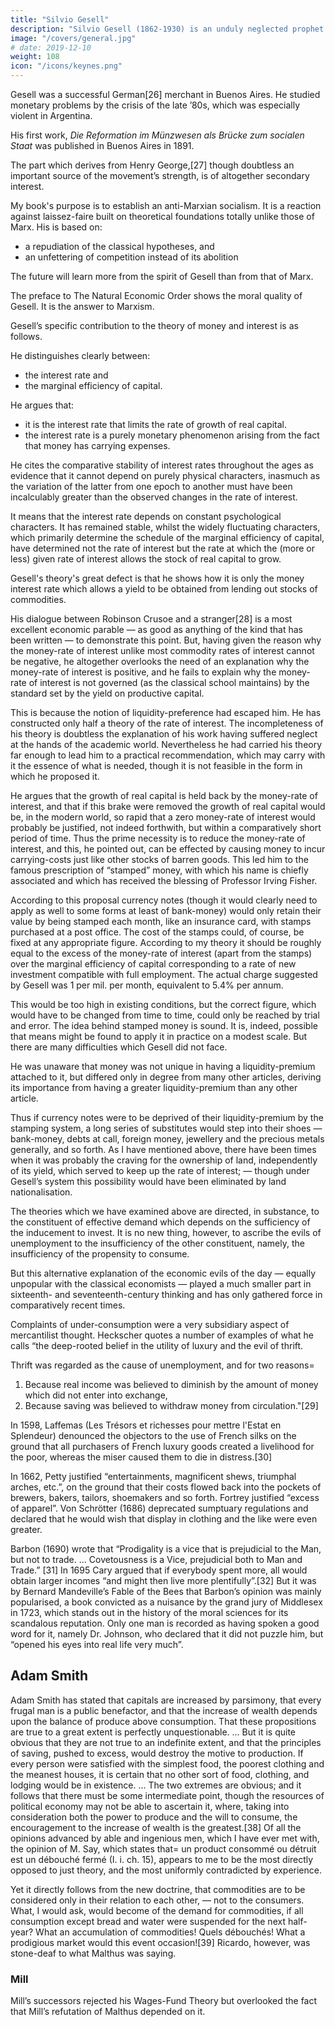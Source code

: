 ```yaml
---
title: "Silvio Gesell"
description: "Silvio Gesell (1862-1930) is an unduly neglected prophet. His work has flashes of deep insight. He only just failed to reach down to the essence of the matter"
image: "/covers/general.jpg"
# date: 2019-12-10
weight: 108
icon: "/icons/keynes.png"
---
```




<!-- Silvio Gesell (1862-1930) is an unduly neglected prophet. His work has flashes of deep insight. He only just failed to reach down to the essence of the matter. 

In the post-war years, his devotees bombarded me with copies of his works.  -->

<!-- Yet, owing to certain palpable defects in the argument, I entirely failed to discover their merit.  -->

<!-- As is often the case with imperfectly analysed intuitions, their significance only became apparent after I had reached my own conclusions in my own way. 

Meanwhile, like other academic economists, I treated his profoundly original strivings as being no better than those of a crank. Since few of the readers of this book are likely to be well acquainted with the significance of Gesell, I will give to him what would be otherwise a disproportionate space.  -->

Gesell was a successful German[26] merchant in Buenos Aires. He studied monetary problems by the crisis of the late ’80s, which was especially violent in Argentina. 

His first work, *Die Reformation im Münzwesen als Brücke zum socialen Staat* was published in Buenos Aires in 1891. 

<!-- His fundamental ideas on money were published in Buenos Aires in the same year under the title Nervus rerum, and many books and pamphlets followed until he retired to Switzerland in 1906 as a man of some means, able to devote the last decades of his life to the two most delightful occupations open to those who do not have to earn their living, authorship and experimental farming.  -->

<!-- The first section of his standard work was published in 1906 at Les Hauts Geneveys, Switzerland, under the title Die Verwirklichung des Rechtes auf dem vollen Arbeitsertrag, and the second section in 1911 at Berlin under the title Die neue Lehre vom Zins. The two together were published in Berlin and in Switzerland during the war (1916) and reached a sixth edition during his lifetime under the title Die natürliche Wirtschaftsordnung durch Freiland und Freigeld, the English version (translated by Mr. Philip Pye) being called The Natural Economic Order.  -->

<!-- In April 1919, Gesell joined the short-lived Soviet cabinet of Bavaria as their Minister of Finance, being subsequently tried by court-martial. 

The last decade of his life was spent in Berlin and Switzerland and devoted to propaganda. Gesell, drawing to himself the semi-religious fervour which had formerly centred round Henry George, became the revered prophet of a cult with many thousand disciples throughout the world. The first international convention of the Swiss and German Freiland-Freigeld Bund and similar organisations from many countries was held in Basle in 1923. 

Since his death in 1930 much of the peculiar type of fervour which doctrines such as his are capable of exciting has been diverted to other (in my opinion less eminent) prophets. Dr. Büchi is the leader of the movement in England, but its literature seems to be distributed from San Antonio, Texas, its main strength lying to-day in the United States, where Professor Irving Fisher, alone amongst academic economists, has recognised its significance. 

In spite of the prophetic trappings with which his devotees have decorated him, Gesell’s main book is written in cool, scientific language; though it is suffused throughout by a more passionate, a more emotional devotion to social justice than some think decent in a scientist.  -->

The part which derives from Henry George,[27] though doubtless an important source of the movement’s strength, is of altogether secondary interest.

My book's purpose is to establish an anti-Marxian socialism. It is a reaction against laissez-faire built on theoretical foundations totally unlike those of Marx. His is based on:
- a repudiation of the classical hypotheses, and
- an unfettering of competition instead of its abolition

The future will learn more from the spirit of Gesell than from that of Marx. 

The preface to The Natural Economic Order shows the moral quality of Gesell. It is the answer to Marxism. 

Gesell’s specific contribution to the theory of money and interest is as follows. 

He distinguishes clearly between:
- the interest rate and
- the marginal efficiency of capital. 

He argues that:
- it is the interest rate that limits the rate of growth of real capital. 
- the interest rate is a purely monetary phenomenon arising from the fact that money has carrying expenses.
<!-- - the peculiarity of money, from which flows the significance of the money rate of interest, lies in the fact that its ownership as a means of storing wealth involves the holder in negligible carrying charges -->

<!-- , and that forms of wealth, such as stocks of commodities which do involve carrying charges, in fact yield a return because of the standard set by money.  -->

He cites the comparative stability of interest rates throughout the ages as evidence that it cannot depend on purely physical characters, inasmuch as the variation of the latter from one epoch to another must have been incalculably greater than the observed changes in the rate of interest.

It means that the interest rate depends on constant psychological characters. It has remained stable, whilst the widely fluctuating characters, which primarily determine the schedule of the marginal efficiency of capital, have determined not the rate of interest but the rate at which the (more or less) given rate of interest allows the stock of real capital to grow.

Gesell's theory's great defect is that he shows how it is only the money interest rate which allows a yield to be obtained from lending out stocks of commodities.

His dialogue between Robinson Crusoe and a stranger[28] is a most excellent economic parable — as good as anything of the kind that has been written — to demonstrate this point. But, having given the reason why the money-rate of interest unlike most commodity rates of interest cannot be negative, he altogether overlooks the need of an explanation why the money-rate of interest is positive, and he fails to explain why the money-rate of interest is not governed (as the classical school maintains) by the standard set by the yield on productive capital. 

This is because the notion of liquidity-preference had escaped him. He has constructed only half a theory of the rate of interest. The incompleteness of his theory is doubtless the explanation of his work having suffered neglect at the hands of the academic world. Nevertheless he had carried his theory far enough to lead him to a practical recommendation, which may carry with it the essence of what is needed, though it is not feasible in the form in which he proposed it. 

He argues that the growth of real capital is held back by the money-rate of interest, and that if this brake were removed the growth of real capital would be, in the modern world, so rapid that a zero money-rate of interest would probably be justified, not indeed forthwith, but within a comparatively short period of time. Thus the prime necessity is to reduce the money-rate of interest, and this, he pointed out, can be effected by causing money to incur carrying-costs just like other stocks of barren goods. This led him to the famous prescription of “stamped” money, with which his name is chiefly associated and which has received the blessing of Professor Irving Fisher. 

According to this proposal currency notes (though it would clearly need to apply as well to some forms at least of bank-money) would only retain their value by being stamped each month, like an insurance card, with stamps purchased at a post office. The cost of the stamps could, of course, be fixed at any appropriate figure. According to my theory it should be roughly equal to the excess of the money-rate of interest (apart from the stamps) over the marginal efficiency of capital corresponding to a rate of new investment compatible with full employment. The actual charge suggested by Gesell was 1 per mil. per month, equivalent to 5.4% per annum. 

This would be too high in existing conditions, but the correct figure, which would have to be changed from time to time, could only be reached by trial and error. The idea behind stamped money is sound. It is, indeed, possible that means might be found to apply it in practice on a modest scale. But there are many difficulties which Gesell did not face. 

He was unaware that money was not unique in having a liquidity-premium attached to it, but differed only in degree from many other articles, deriving its importance from having a greater liquidity-premium than any other article. 

Thus if currency notes were to be deprived of their liquidity-premium by the stamping system, a long series of substitutes would step into their shoes — bank-money, debts at call, foreign money, jewellery and the precious metals generally, and so forth. As I have mentioned above, there have been times when it was probably the craving for the ownership of land, independently of its yield, which served to keep up the rate of interest; — though under Gesell’s system this possibility would have been eliminated by land nationalisation. 

<!-- VII  -->

The theories which we have examined above are directed, in substance, to the constituent of effective demand which depends on the sufficiency of the inducement to invest. It is no new thing, however, to ascribe the evils of unemployment to the insufficiency of the other constituent, namely, the insufficiency of the propensity to consume. 

But this alternative explanation of the economic evils of the day — equally unpopular with the classical economists — played a much smaller part in sixteenth- and seventeenth-century thinking and has only gathered force in comparatively recent times. 

Complaints of under-consumption were a very subsidiary aspect of mercantilist thought. Heckscher quotes a number of examples of what he calls “the deep-rooted belief in the utility of luxury and the evil of thrift. 

Thrift was regarded as the cause of unemployment, and for two reasons= 

1. Because real income was believed to diminish by the amount of money which did not enter into exchange, 
2. Because saving was believed to withdraw money from circulation."[29] 

In 1598, Laffemas (Les Trésors et richesses pour mettre l'Estat en Splendeur) denounced the objectors to the use of French silks on the ground that all purchasers of French luxury goods created a livelihood for the poor, whereas the miser caused them to die in distress.[30] 

In 1662, Petty justified “entertainments, magnificent shews, triumphal arches, etc.”, on the ground that their costs flowed back into the pockets of brewers, bakers, tailors, shoemakers and so forth. Fortrey justified “excess of apparel”. Von Schrötter (1686) deprecated sumptuary regulations and declared that he would wish that display in clothing and the like were even greater. 

Barbon (1690) wrote that “Prodigality is a vice that is prejudicial to the Man, but not to trade. ... Covetousness is a Vice, prejudicial both to Man and Trade.” [31] In 1695 Cary argued that if everybody spent more, all would obtain larger incomes “and might then live more plentifully”.[32] But it was by Bernard Mandeville’s Fable of the Bees that Barbon’s opinion was mainly popularised, a book convicted as a nuisance by the grand jury of Middlesex in 1723, which stands out in the history of the moral sciences for its scandalous reputation. Only one man is recorded as having spoken a good word for it, namely Dr. Johnson, who declared that it did not puzzle him, but “opened his eyes into real life very much”. 

<!-- 
## Mandeville

The nature of the book’s wickedness can be best conveyed by Leslie Stephen’s summary in the Dictionary of National Biography= Mandeville gave great offence by this book, in which a cynical system of morality was made attractive by ingenious paradoxes.

His doctrine that prosperity was increased by expenditure rather than by saving fell in with many current economic fallacies not yet extinct.[33] Assuming with the ascetics that human desires were essentially evil and therefore produced “private vices” and assuming with the common view that wealth was a “public benefit”, he easily showed that all civilisation implied the development of vicious propensities.

The text of the Fable of the Bees is an allegorical poem — “The Grumbling Hive, or Knaves turned honest”, in which is set forth the appalling plight of a prosperous community in which all the citizens suddenly take it into their heads to abandon luxurious living, and the State to cut down armaments, in the interests of Saving= No Honour now could be content, To live and owe for what was spent, Liv’ries in Broker’s shops are hung; 

They part with Coaches for a song; Sell stately Horses by whole sets; And Country-Houses to pay debts. Vain cost is shunn’d as moral Fraud; They have no Forces kept Abroad; Laugh at th’ Esteem of Foreigners, And empty Glory got by Wars; They fight, but for their Country’s sake, When Right or Liberty’s at Stake. The haughty Chloe Contracts th’ expensive Bill of Fare, And wears her strong Suit a whole Year. And what is the result? — Now mind the glorious Hive, and see How Honesty and Trade agree= The Shew is gone, it thins apace; And looks with quite another Face, For ’twas not only they that went, By whom vast sums were yearly spent; 

But Multitudes that lived on them, Were daily forc’d to do the same. In vain to other Trades they’d fly; All were o’er-stocked accordingly. The price of Land and Houses falls; Mirac’lous Palaces whose Walls, Like those of Thebes, were rais’d by Play, Are to be let ... The Building Trade is quite destroy’d, Artificers are not employ’d; No limner for his Art is fam’d, Stone-cutters, Carvers are not nam’d. So “The Moral” is= are Virtue can’t make Nations live In Splendour. They that would revive A Golden Age, must be as free, For Acorns as for Honesty. Two extracts from the commentary which follows the allegory will show that the above was not without a theoretical basis= 

As this prudent economy, which some people call Saving, is in private families the most certain method to increase an estate, so some imagine that, whether a country be barren or fruitful, the same method if generally pursued (which they think practicable) will have the same effect upon a whole nation, and that, for example, the English might be much richer than they are, if they would be as frugal as some of their neighbours. 

This, I think, is an error.[34] 

On the contrary, Mandeville concludes= The great art to make a nation happy, and what we call flourishing, consists in giving everybody an opportunity of being employed; which to compass, let a Government’s first care be to promote as great a variety of Manufactures, Arts and Handicrafts as human wit can invent; and the second to encourage Agriculture and Fishery in all their branches, that the whole Earth may be forced to exert itself as well as Man. It is from this Policy and not from the trifling regulations of Lavishness and Frugality that the greatness and felicity of Nations must be expected; for let the value of Gold and Silver rise or fall, the enjoyment of all Societies will ever depend upon the Fruits of the Earth and the Labour of the People; both which joined together are a more certain, a more inexhaustible and a more real Treasure than the Gold of Brazil or the Silver of Potosi. 

No wonder that such wicked sentiments called down the opprobrium of two centuries of moralists and economists who felt much more virtuous in possession of their austere doctrine that no sound remedy was discoverable except in the utmost of thrift and economy both by the individual and by the state. Petty’s “entertainments, magnificent shews, triumphal arches, etc.” gave place to the penny-wisdom of Gladstonian finance and to a state system which “could not afford” hospitals, open spaces, noble buildings, even the preservation of its ancient monuments, far less the splendours of music and the drama, all of which were consigned to the private charity or magnanimity of improvident individuals. The doctrine did not reappear in respectable circles for another century, until in the later phase of Malthus the notion of the insufficiency of effective demand takes a definite place as a scientific explanation of unemployment. Since I have already dealt with this somewhat fully in my essay on Malthus,[35] it will be sufficient if I repeat here one or two characteristic passages which I have already quoted in my essay= We see in almost every part of the world vast powers of production which are not put into action, and I explain this phenomenon by saying that from the want of a proper distribution of the actual produce adequate motives are not furnished to continued production. 

I distinctly maintain that an attempt to accumulate very rapidly, which necessarily implies a considerable diminution of unproductive consumption, by greatly impairing the usual motives to production must prematurely check the progress of wealth. ... But if it be true that an attempt to accumulate very rapidly will occasion such a division between labour and profits as almost to destroy both the motive and the power of future accumulation and consequently the power of maintaining and employing an increasing population, must it not be acknowledged that such an attempt to accumulate, or that saving too much, may be really prejudicial to a country? [36] 

The question is whether this stagnation of capital, and subsequent stagnation in the demand for labour arising from increased production without an adequate proportion of unproductive consumption on the part of the landlords and capitalists, could take place without prejudice to the country, without occasioning a less degree both of happiness and wealth than would have occurred if the unproductive consumption of the landlords and capitalists had been so proportioned to the natural surplus of the society as to have continued uninterrupted the motives to production, and prevented first an unnatural demand for labour and then a necessary and sudden diminution of such demand. 

But if this be so, how can it be said with truth that parsimony, though it may be prejudicial to the producers, cannot be prejudicial to the state; or that an increase of unproductive consumption among landlords and capitalists may not sometimes be the proper remedy for a state of things in which the motives to production fails?[37] 
 -->

## Adam Smith

Adam Smith has stated that capitals are increased by parsimony, that every frugal man is a public benefactor, and that the increase of wealth depends upon the balance of produce above consumption. That these propositions are true to a great extent is perfectly unquestionable. ... But it is quite obvious that they are not true to an indefinite extent, and that the principles of saving, pushed to excess, would destroy the motive to production. If every person were satisfied with the simplest food, the poorest clothing and the meanest houses, it is certain that no other sort of food, clothing, and lodging would be in existence. ... The two extremes are obvious; and it follows that there must be some intermediate point, though the resources of political economy may not be able to ascertain it, where, taking into consideration both the power to produce and the will to consume, the encouragement to the increase of wealth is the greatest.[38] Of all the opinions advanced by able and ingenious men, which I have ever met with, the opinion of M. Say, which states that= un product consommé ou détruit est un débouché fermé (I. i. ch. 15), appears to me to be the most directly opposed to just theory, and the most uniformly contradicted by experience. 

Yet it directly follows from the new doctrine, that commodities are to be considered only in their relation to each other, — not to the consumers. What, I would ask, would become of the demand for commodities, if all consumption except bread and water were suspended for the next half-year? What an accumulation of commodities! Quels débouchés! What a prodigious market would this event occasion![39] Ricardo, however, was stone-deaf to what Malthus was saying. 


### Mill

<!-- The last echo of the controversy is to be found in John Stuart Mill’s discussion of his Wages-Fund Theory, [40] which in his own mind played a vital part in his rejection of the later phase of Malthus, amidst the discussions of which he had, of course, been brought up.  -->

Mill’s successors rejected his Wages-Fund Theory but overlooked the fact that Mill’s refutation of Malthus depended on it.

<!-- Their method was to dismiss the problem from the corpus of Economics not by solving it but by not mentioning it. It altogether disappeared from controversy. Mr. Cairncross, searching recently for traces of it amongst the minor Victorians, [41] has found even less, perhaps, than might have been expected. [42]  -->
